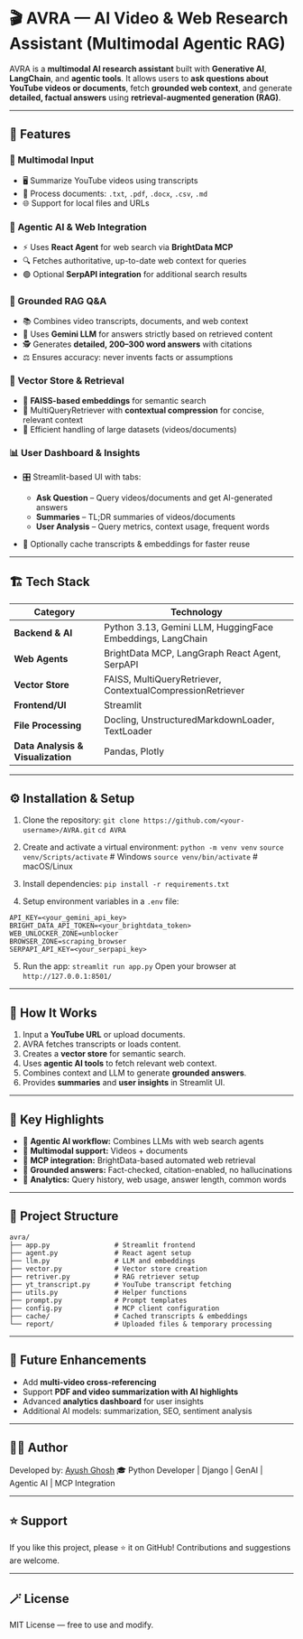 # 🎬 AVRA — AI Video & Web Research Assistant (Multimodal Agentic RAG)

AVRA is a **multimodal AI research assistant** built with **Generative AI**, **LangChain**, and **agentic tools**.
It allows users to **ask questions about YouTube videos or documents**, fetch **grounded web context**, and generate **detailed, factual answers** using **retrieval-augmented generation (RAG)**.

---

## 🚀 Features

### 🧩 Multimodal Input

* 🖥️ Summarize YouTube videos using transcripts
* 📄 Process documents: `.txt`, `.pdf`, `.docx`, `.csv`, `.md`
* 🌐 Support for local files and URLs

### 🤖 Agentic AI & Web Integration

* ⚡ Uses **React Agent** for web search via **BrightData MCP**
* 🔍 Fetches authoritative, up-to-date web context for queries
* 🟢 Optional **SerpAPI integration** for additional search results

### 🧠 Grounded RAG Q&A

* 📚 Combines video transcripts, documents, and web context
* 📝 Uses **Gemini LLM** for answers strictly based on retrieved content
* 🕵️ Generates **detailed, 200–300 word answers** with citations
* ⚖️ Ensures accuracy: never invents facts or assumptions

### 💾 Vector Store & Retrieval

* 🧠 **FAISS-based embeddings** for semantic search
* 🔧 MultiQueryRetriever with **contextual compression** for concise, relevant context
* 🔄 Efficient handling of large datasets (videos/documents)

### 📊 User Dashboard & Insights

* 🎛️ Streamlit-based UI with tabs:

  * **Ask Question** – Query videos/documents and get AI-generated answers
  * **Summaries** – TL;DR summaries of videos/documents
  * **User Analysis** – Query metrics, context usage, frequent words
* 💾 Optionally cache transcripts & embeddings for faster reuse

---

## 🏗️ Tech Stack

| Category                          | Technology                                                 |
| --------------------------------- | ---------------------------------------------------------- |
| **Backend & AI**                  | Python 3.13, Gemini LLM, HuggingFace Embeddings, LangChain |
| **Web Agents**                    | BrightData MCP, LangGraph React Agent, SerpAPI             |
| **Vector Store**                  | FAISS, MultiQueryRetriever, ContextualCompressionRetriever |
| **Frontend/UI**                   | Streamlit                                                  |
| **File Processing**               | Docling, UnstructuredMarkdownLoader, TextLoader            |
| **Data Analysis & Visualization** | Pandas, Plotly                                             |

---

## ⚙️ Installation & Setup

1. Clone the repository:
   `git clone https://github.com/<your-username>/AVRA.git`
   `cd AVRA`

2. Create and activate a virtual environment:
   `python -m venv venv`
   `source venv/Scripts/activate`  # Windows
   `source venv/bin/activate`      # macOS/Linux

3. Install dependencies:
   `pip install -r requirements.txt`

4. Setup environment variables in a `.env` file:

```
API_KEY=<your_gemini_api_key>
BRIGHT_DATA_API_TOKEN=<your_brightdata_token>
WEB_UNLOCKER_ZONE=unblocker
BROWSER_ZONE=scraping_browser
SERPAPI_API_KEY=<your_serpapi_key>
```

5. Run the app:
   `streamlit run app.py`
   Open your browser at `http://127.0.0.1:8501/`

---

## 📝 How It Works

1. Input a **YouTube URL** or upload documents.
2. AVRA fetches transcripts or loads content.
3. Creates a **vector store** for semantic search.
4. Uses **agentic AI tools** to fetch relevant web context.
5. Combines context and LLM to generate **grounded answers**.
6. Provides **summaries** and **user insights** in Streamlit UI.

---

## 🧠 Key Highlights

* 🔹 **Agentic AI workflow:** Combines LLMs with web search agents
* 🔹 **Multimodal support:** Videos + documents
* 🔹 **MCP integration:** BrightData-based automated web retrieval
* 🔹 **Grounded answers:** Fact-checked, citation-enabled, no hallucinations
* 🔹 **Analytics:** Query history, web usage, answer length, common words

---

## 📁 Project Structure

```
avra/
├── app.py                # Streamlit frontend
├── agent.py              # React agent setup
├── llm.py                # LLM and embeddings
├── vector.py             # Vector store creation
├── retriver.py           # RAG retriever setup
├── yt_transcript.py      # YouTube transcript fetching
├── utils.py              # Helper functions
├── prompt.py             # Prompt templates
├── config.py             # MCP client configuration
├── cache/                # Cached transcripts & embeddings
└── report/               # Uploaded files & temporary processing
```

---

## 🧠 Future Enhancements

* Add **multi-video cross-referencing**
* Support **PDF and video summarization with AI highlights**
* Advanced **analytics dashboard** for user insights
* Additional AI models: summarization, SEO, sentiment analysis

---

## 👨‍💻 Author

Developed by: [Ayush Ghosh](https://github.com/ai-codesmith-solver)
🎓 Python Developer | Django | GenAI | Agentic AI | MCP Integration

---

## ⭐ Support

If you like this project, please ⭐ it on GitHub! Contributions and suggestions are welcome.

---

## 🪄 License

MIT License — free to use and modify.
